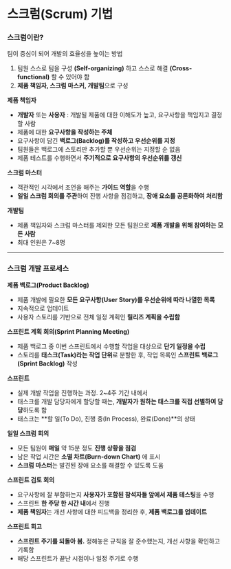 # 스크럼(Scrum) 기법
### 스크럼이란?
팀이 중심이 되어 개발의 효율성을 높이는 방법
1. 팀원 스스로 팀을 구성 **(Self-organizing)** 하고 스스로 해결 **(Cross-functional)** 할 수 있어야 함
2. **제품 책임자, 스크럼 마스커, 개발팀**으로 구성

**제품 책임자**
+ **개발자** 또는 **사용자** : 개발될 제품에 대한 이해도가 높고, 요구사항을 책임지고 결정할 사람
+ 제품에 대한 **요구사항을 작성하는 주체**
+ 요구사항이 담긴 **백로그(Backlog)를 작성하고 우선순위를 지정**
+ 팀원들은 백로그에 스토리만 추가할 뿐 우선순위는 지정할 순 없음
+ 제품 테스트를 수행하면서 **주기적으로 요구사항의 우선순위를 갱신**

**스크럼 마스터**
+ 객관적인 시각에서 조언을 해주는 **가이드 역할**을 수행
+ **일일 스크럼 회의를 주관**하여 진행 사항을 점검하고, **장애 요소를 공론화하여 처리함**

**개발팀**
+ 제품 책임자와 스크럼 마스터를 제외한 모든 팀원으로 **제품 개발을 위해 참여하는 모든 사람**
+ 최대 인원은 7~8명
---
### 스크럼 개발 프로세스
**제품 백로그(Product Backlog)**
+ 제품 개발에 필요한 **모든 요구사항(User Story)를 우선순위에 따라 나열한 목록**
+ 지속적으로 업데이트
+ 사용자 스토리를 기반으로 전체 일정 계획인 **릴리즈 계획을 수립함**

**스프린트 계획 회의(Sprint Planning Meeting)**
+ 제품 백로그 중 이번 스프린트에서 수행할 작업을 대상으로 **단기 일정을 수립**
+ 스토리를 **태스크(Task)라는 작업 단위**로 분할한 후, 작업 목록인 **스프린트 백로그(Sprint Backlog)** 작성

**스프린트**
+ 실제 개발 작업을 진행하는 과정. 2~4주 기간 내에서
+ 태스크를 개발 담당자에게 할당할 때는, **개발자가 원하는 태스크를 직접 선별하여 담당**하도록 함
+ 태스크는 **할 일(To Do), 진행 중(In Process), 완료(Done)**의 상태

**일일 스크럼 회의**
+ 모든 팀원이 **매일** 약 15분 정도 **진행 상황을 점검**
+ 남은 작업 시간은 **소멸 차트(Burn-down Chart)** 에 표시
+ **스크럼 마스터**는 발견된 장애 요소를 해결할 수 있도록 도움

**스프린트 검토 회의**
+ 요구사항에 잘 부함하는지 **사용자가 포함된 참석자들 앞에서 제품 테스팅**을 수행
+ 스프린트 **한 주당 한 시간 내**에서 진행
+ **제품 책임자**는 개선 사항에 대한 피드백을 정리한 후, **제품 백로그를 업데이트**

**스프린트 회고**
+ **스프린트 주기를 되돌아 봄.** 정해놓은 규칙을 잘 준수했는지, 개선 사항을 확인하고 기록함
+ 해당 스프린트가 끝난 시점이나 일정 주기로 수행
